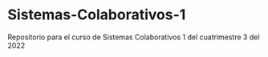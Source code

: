 # Sistemas-Colaborativos-1
Repositorio para el curso de Sistemas Colaborativos 1 del cuatrimestre 3 del 2022
